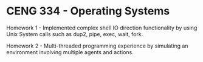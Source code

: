 # CENG 334 - Operating Systems

Homework 1 - Implemented complex shell IO direction functionality by using Unix System calls such as dup2, pipe, exec, wait, fork.

Homework 2 - Multi-threaded programming experience by simulating an environment involving multiple agents and actions.
